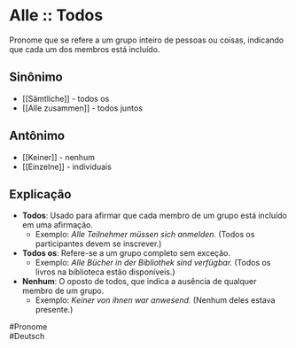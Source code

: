 # Alle :: Todos
Pronome que se refere a um grupo inteiro de pessoas ou coisas, indicando que cada um dos membros está incluído.

## Sinônimo
- [[Sämtliche]] - todos os  
- [[Alle zusammen]] - todos juntos  

## Antônimo
- [[Keiner]] - nenhum  
- [[Einzelne]] - individuais  

## Explicação
- **Todos**: Usado para afirmar que cada membro de um grupo está incluído em uma afirmação.
  - Exemplo: *Alle Teilnehmer müssen sich anmelden.* (Todos os participantes devem se inscrever.)
- **Todos os**: Refere-se a um grupo completo sem exceção.
  - Exemplo: *Alle Bücher in der Bibliothek sind verfügbar.* (Todos os livros na biblioteca estão disponíveis.)
- **Nenhum**: O oposto de todos, que indica a ausência de qualquer membro de um grupo.
  - Exemplo: *Keiner von ihnen war anwesend.* (Nenhum deles estava presente.)

#Pronome  
#Deutsch